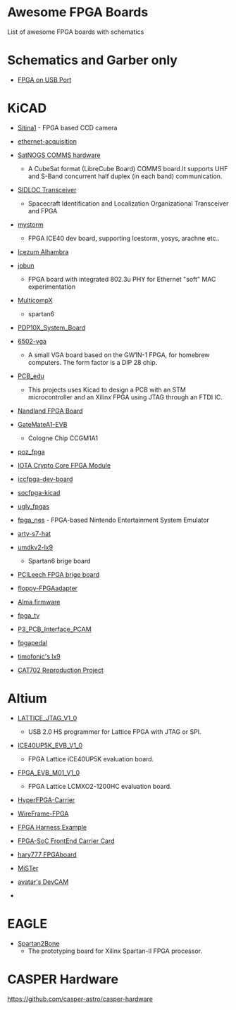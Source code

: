# Awesome FPGA Boards
List of awesome FPGA boards with schematics

# Schematics and Garber only
- [FPGA on USB Port](https://gitlab.com/suhassiddu/fpga-on-usbport)

# KiCAD
- [Sitina1](https://gitlab.com/zephray/sitina1)
      - FPGA based CCD camera
- [ethernet-acquisition](https://gitlab.com/harmoninstruments/ethernet-acquisition)

- [SatNOGS COMMS hardware](https://gitlab.com/acubesat/comms/hardware/satnogs-comms-hardware)
    - A CubeSat format (LibreCube Board) COMMS board.It supports UHF and S-Band concurrent half duplex (in each band) communication.


- [SIDLOC Transceiver](https://gitlab.com/librespacefoundation/sidloc/sidloc-transceiver)
    - Spacecraft Identification and Localization Organizational Transceiver and FPGA
- [mystorm](https://gitlab.com/Folknology/mystorm)
    - FPGA ICE40 dev board, supporting Icestorm, yosys, arachne etc..
- [Icezum Alhambra](https://gitlab.com/juandesant/icezum)
- [jobun](https://gitlab.com/gavz/jobun)
    - FPGA board with integrated 802.3u PHY for Ethernet "soft" MAC experimentation
- [MulticompX](https://gitlab.com/codesmythe/multicompx)
    - spartan6
- [PDP10X_System_Board](https://gitlab.com/codesmythe/pdp10x_system_board)
- [6502-vga](https://gitlab.com/jfoucher/6502-vga)
    - A small VGA board based on the GW1N-1 FPGA, for homebrew computers. The form factor is a DIP 28 chip.
- [PCB_edu](https://gitlab.com/dorfell/pcb_edu)
    - This projects uses Kicad to design a PCB with an STM microcontroller and an Xilinx FPGA using JTAG through an FTDI IC.

- [Nandland FPGA Board](https://gitlab.com/mpkuti/nandland-fpga-board)

- [GateMateA1-EVB](https://www.olimex.com/Products/FPGA/GateMate/GateMateA1-EVB/open-source-hardware)
    - Cologne Chip CCGM1A1

- [poz_fpga](https://gitlab.com/poz_fpga/hardware)

- [IOTA Crypto Core FPGA Module](https://gitlab.com/iccfpga/iccfpga-module)
- [iccfpga-dev-board](https://gitlab.com/iccfpga/iccfpga-dev-board)

- [socfpga-kicad](https://gitlab.com/the-snowwhite/socfpga-kicad)


- [ugly_fpgas](https://gitlab.com/tedyapo/ugly_fpgas)

- [fpga_nes](https://gitlab.com/timofonic/fpga_nes)
        - FPGA-based Nintendo Entertainment System Emulator


- [arty-s7-hat](https://gitlab.com/iccfpga/arty-s7-hat)

- [umdkv2-lx9](https://gitlab.com/timofonic/umdkv2-lx9)
    - Spartan6 brige board
- [PCILeech FPGA brige board](https://gitlab.com/The-Real-TechLord/pcileech-fpga)

- [floppy-FPGAadapter](https://gitlab.com/atnon/floppy-fpga-adapter)

- [Alma firmware](https://gitlab.com/fpga-boards/alma-firmware)

- [fpga_tv](https://gitlab.com/jrsa/fpga_tv)
- [P3_PCB_Interface_PCAM](https://gitlab.com/projet_3_fpga/p3_pcb_interface_pcam)
- [fpgapedal](https://gitlab.com/solidtux-electronics/fpgapedal)

- [timofonic's lx9](https://gitlab.com/timofonic/lx9)
- [CAT702 Reproduction Project](https://gitlab.com/loic.petit/cat702)


# Altium
- [LATTICE_JTAG_V1_0](https://gitlab.com/wojrus-projects/altium-designer/lattice_jtag_v1_0)
    - USB 2.0 HS programmer for Lattice FPGA with JTAG or SPI.
- [ICE40UP5K_EVB_V1_0](https://gitlab.com/wojrus-projects/altium-designer/evb/ice40up5k_evb_v1_0)
    - FPGA Lattice iCE40UP5K evaluation board.
- [FPGA_EVB_M01_V1_0](https://gitlab.com/wojrus-projects/altium-designer/evb/fpga_evb_m01_v1_0)
    - FPGA Lattice LCMXO2-1200HC evaluation board.

- [HyperFPGA-Carrier](https://gitlab.com/ictp-mlab/hyperfpga-hw)

- [WireFrame-FPGA](https://gitlab.com/circuitvalley/WireFrame-FPGA/)

- [FPGA Harness Example](https://gitlab.com/altium-examples/fpga-harness-example)

- [FPGA-SoC FrontEnd Carrier Card](https://gitlab.com/brunovali/ffecca_MSADC)

- [hary777 FPGAboard](https://gitlab.com/hary777/fpgaboard)

- [MiSTer](https://github.com/MiSTer-devel/Hardware_MiSTer)

- [avatar's DevCAM](https://gitlab.com/chei-dronelab/DevCAM/Hardware/pcb)
- 


# EAGLE
- [Spartan2Bone](https://gitlab.com/kekyo/Spartan2Bone)
    - The prototyping board for Xilinx Spartan-II FPGA processor.


# CASPER Hardware
https://github.com/casper-astro/casper-hardware
